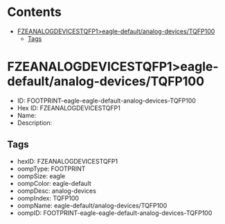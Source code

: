



Contents
========

* [FZEANALOGDEVICESTQFP1>eagle-default/analog-devices/TQFP100](#fzeanalogdevicestqfp1eagle-defaultanalog-devicestqfp100)
	* [Tags](#tags)

# FZEANALOGDEVICESTQFP1>eagle-default/analog-devices/TQFP100

- ID: FOOTPRINT-eagle-eagle-default-analog-devices-TQFP100
- Hex ID: FZEANALOGDEVICESTQFP1
- Name: 
- Description: 

## Tags

- hexID: FZEANALOGDEVICESTQFP1
- oompType: FOOTPRINT
- oompSize: eagle
- oompColor: eagle-default
- oompDesc: analog-devices
- oompIndex: TQFP100
- oompName: eagle-default/analog-devices/TQFP100
- oompID: FOOTPRINT-eagle-eagle-default-analog-devices-TQFP100

